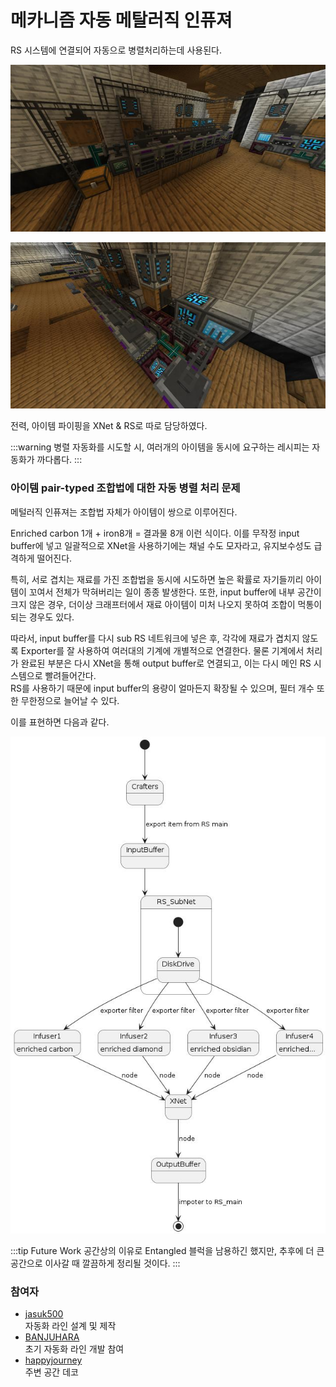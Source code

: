 # 메카니즘 자동 메탈러직 인퓨져

RS 시스템에 연결되어 자동으로 병렬처리하는데 사용된다.

![asdf](../../asset/systems/mk_auto_metallurgic_infuser/main.jpg)

![asdf](../../asset/systems/mk_auto_metallurgic_infuser/sub.jpg)


전력, 아이템 파이핑을 XNet &  RS로 따로 담당하였다. 

:::warning
병렬 자동화를 시도할 시, 여러개의 아이템을 동시에 요구하는 레시피는 자동화가 까다롭다.
:::

### 아이템 pair-typed 조합법에 대한 자동 병렬 처리 문제

메털러직 인퓨져는 조합법 자체가 아이템이 쌍으로 이루어진다.

Enriched carbon 1개 + iron8개 = 결과물 8개 이런 식이다.
이를 무작정 input buffer에 넣고 일괄적으로 XNet을 사용하기에는 채널 수도 모자라고, 유지보수성도 급격하게 떨어진다.

특히, 서로 겹치는 재료를 가진 조합법을 동시에 시도하면 높은 확률로 자기들끼리 아이템이 꼬여서 전체가 막혀버리는 일이 종종 발생한다. 또한, input buffer에 내부 공간이 크지 않은 경우, 더이상 크래프터에서 재료 아이템이 미처 나오지 못하여 조합이 먹통이 되는 경우도 있다.

따라서, input buffer를 다시 sub RS 네트워크에 넣은 후, 각각에 재료가 겹치지 않도록 Exporter를 잘 사용하여 여러대의 기계에 개별적으로 연결한다. 
물론 기계에서 처리가 완료된 부분은 다시 XNet을 통해 output buffer로 연결되고, 이는 다시 메인 RS 시스템으로 빨려들어간다.  
RS를 사용하기 때문에 input buffer의 용량이 얼마든지 확장될 수 있으며, 필터 개수 또한 무한정으로 늘어날 수 있다.

이를 표현하면 다음과 같다.

![123](../../asset/systems/mk_auto_metallurgic_infuser/RS_pair_recipe_automation.jpg)


:::tip Future Work
공간상의 이유로 Entangled 블럭을 남용하긴 했지만, 추후에 더 큰 공간으로 이사갈 때 깔끔하게 정리될 것이다.
:::

### 참여자
<!-- tag_source_open:description:member_contribute -->
- [jasuk500](../members/jasuk500.md)  
자동화 라인 설계 및 제작
- [BANJUHARA](../members/BANJUHARA.md)  
초기 자동화 라인 개발 참여
- [happyjourney](../members/happyjourney.md)  
주변 공간 데코
<!-- tag_close-->